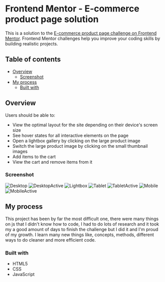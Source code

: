 # Frontend Mentor - E-commerce product page solution

This is a solution to the [E-commerce product page challenge on Frontend Mentor](https://www.frontendmentor.io/challenges/ecommerce-product-page-UPsZ9MJp6). Frontend Mentor challenges help you improve your coding skills by building realistic projects.

## Table of contents

- [Overview](#overview)
  - [Screenshot](#screenshot)
- [My process](#my-process)
  - [Built with](#built-with)

## Overview

Users should be able to:

- View the optimal layout for the site depending on their device's screen size
- See hover states for all interactive elements on the page
- Open a lightbox gallery by clicking on the large product image
- Switch the large product image by clicking on the small thumbnail images
- Add items to the cart
- View the cart and remove items from it

### Screenshot

![Desktop](Result/Desktop.jpeg)
![DesktopActive](Result\DesktopActive.jpeg)
![Lightbox](Result/Lightbox.jpeg)
![Tablet](Result/Tablet.jpeg)
![TabletActive](Result/TabletActive.jpeg)
![Mobile](Result/Mobile.jpeg)
![MobileActive](Result/MobileActive.jpeg)

## My process

This project has been by far the most difficult one, there were many things on js that I didn't know how to code, I had to do lots of research and it took my a good amount of days to finish the challenge but I did it and I'm proud of my growth. I learn many new things like, concepts, methods, different ways to do cleaner and more efficient code.

### Built with

- HTML5
- CSS
- JavaScript
